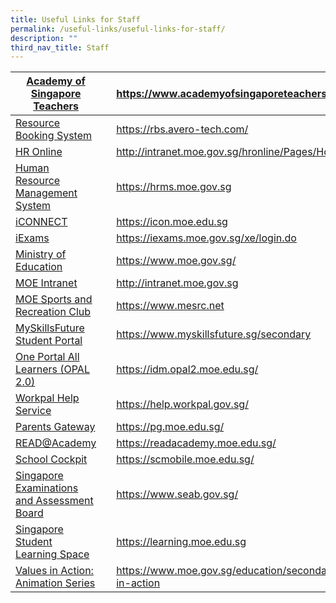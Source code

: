 ```yaml
---
title: Useful Links for Staff
permalink: /useful-links/useful-links-for-staff/
description: ""
third_nav_title: Staff
---
```



|  [Academy of Singapore Teachers](https://www.academyofsingaporeteachers.moe.gov.sg/) | | https://www.academyofsingaporeteachers.moe.gov.sg |
| -------- | -------- | -------- |
| [Resource Booking System](https://rbs.avero-tech.com/)     |      | https://rbs.avero-tech.com/     |
| [HR Online](http://intranet.moe.gov.sg/hronline/Pages/Home.aspx)     |      | http://intranet.moe.gov.sg/hronline/Pages/Home.aspx    |
| [Human Resource Management System](https://hrms.moe.gov.sg/)     |      | https://hrms.moe.gov.sg   |
| [iCONNECT](https://icon.moe.edu.sg/)    |      | https://icon.moe.edu.sg    |
| [iExams](https://iexams.moe.gov.sg/xe/login.do)     |      | https://iexams.moe.gov.sg/xe/login.do     |
| [Ministry of Education](https://www.moe.gov.sg/)     |     | https://www.moe.gov.sg/     |
| [MOE Intranet](http://intranet.moe.gov.sg/)     |      | http://intranet.moe.gov.sg|
|[MOE Sports and Recreation Club](https://www.mesrc.net/)     |     | https://www.mesrc.net     |
| [MySkillsFuture Student Portal](https://www.myskillsfuture.sg/secondary)     |     | https://www.myskillsfuture.sg/secondary    |
| [One Portal All Learners (OPAL 2.0)](https://idm.opal2.moe.edu.sg/)     |     | https://idm.opal2.moe.edu.sg/     |
| [Workpal Help Service](https://help.workpal.gov.sg/)     |      | https://help.workpal.gov.sg/    |
| [Parents Gateway](https://pg.moe.edu.sg/)    |      | https://pg.moe.edu.sg/     |
| [READ@Academy](https://readacademy.moe.edu.sg/)     |      | https://readacademy.moe.edu.sg/     |
| [School Cockpit](https://schoolcockpit.moe.gov.sg/)     |      | https://scmobile.moe.edu.sg/     |
| [Singapore Examinations and Assessment Board](https://www.seab.gov.sg/)     |      | https://www.seab.gov.sg/     |
| [Singapore Student Learning Space](https://learning.moe.edu.sg/)     |      | https://learning.moe.edu.sg    |
| [Values in Action: Animation Series](https://www.moe.gov.sg/education/secondary/values-in-action)     |      | https://www.moe.gov.sg/education/secondary/values-in-action    |
